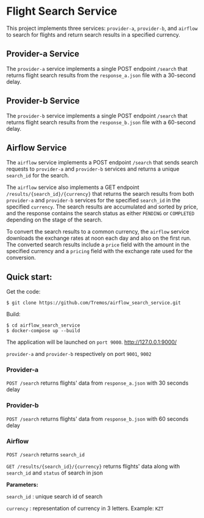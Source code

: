 # Flight Search Service
This project implements three services: `provider-a`, `provider-b`, and `airflow` to search for flights and return search results in a specified currency.

## Provider-a Service
The `provider-a` service implements a single POST endpoint `/search` that returns flight search results from the `response_a.json` file with a 30-second delay.

## Provider-b Service
The `provider-b` service implements a single POST endpoint `/search` that returns flight search results from the `response_b.json` file with a 60-second delay.

## Airflow Service
The `airflow` service implements a POST endpoint `/search` that sends search requests to `provider-a` and `provider-b` services and returns a unique `search_id` for the search.

The `airflow` service also implements a GET endpoint `/results/{search_id}/{currency}` that returns the search results from both `provider-a` and `provider-b` services for the specified `search_id` in the specified `currency`. The search results are accumulated and sorted by price, and the response contains the search status as either `PENDING` or `COMPLETED` depending on the stage of the search.

To convert the search results to a common currency, the `airflow` service downloads the exchange rates at noon each day and also on the first run. The converted search results include a `price` field with the amount in the specified currency and a `pricing` field with the exchange rate used for the conversion.

## Quick start:

Get the code:

    $ git clone https://github.com/Tremos/airflow_search_service.git

Build:

    $ cd airflow_search_service
    $ docker-compose up --build

The application will be launched on `port 9000`. http://127.0.0.1:9000/

`provider-a` and `provider-b` respectively on port `9001`, `9002`

### Provider-a
`POST /search` returns flights' data from `response_a.json` with 30 seconds delay

### Provider-b
`POST /search` returns flights' data from `response_b.json` with 60 seconds delay

### Airflow
`POST /search` returns `search_id`

`GET /results/{search_id}/{currency}` returns flights' data along with `search_id` and `status` of search in json

**Parameters:**

`search_id` : unique search id of search

`currency` : representation of currency in 3 letters. Example: `KZT` 